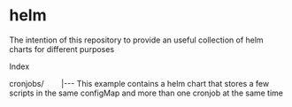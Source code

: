 # helm

The intention of this repository to provide an useful collection of helm charts for different purposes



Index

cronjobs/
        |--- This example contains a helm chart that stores a few scripts in the same configMap and more than one cronjob at the same time


